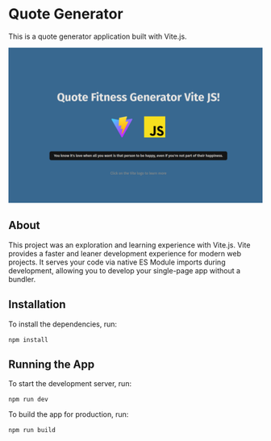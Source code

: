 # Quote Generator

This is a quote generator application built with Vite.js.

![Preview](/.img/quote-generator-preview.png)

## About

This project was an exploration and learning experience with Vite.js. Vite provides a faster and leaner development experience for modern web projects. It serves your code via native ES Module imports during development, allowing you to develop your single-page app without a bundler.

## Installation

To install the dependencies, run:

```shell
npm install
```

## Running the App

To start the development server, run:

```shell
npm run dev
```

To build the app for production, run:

```shell
npm run build
```
